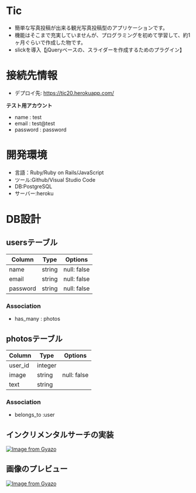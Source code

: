 # Tic
- 簡単な写真投稿が出来る観光写真投稿型のアプリケーションです。
- 機能はそこまで充実していませんが、プログラミングを初めて学習して、約1ヶ月ぐらいで作成した物です。
- slickを導入【jQueryベースの、スライダーを作成するためのプラグイン】

# 接続先情報
- デプロイ先: https://tic20.herokuapp.com/

**テスト用アカウント**
- name : test 
- email : test@test
- password : password

# 開発環境　
- 言語：Ruby/Ruby on Rails/JavaScript
- ツール:Github/Visual Studio Code
- DB:PostgreSQL
- サーバー:heroku

# DB設計

## usersテーブル
|Column|Type|Options|
|------|----|-------|
|name|string|null: false | 
|email|string|null: false|
|password|string|null: false|

### Association
- has_many : photos

## photosテーブル
|Column|Type|Options|
|------|----|-------|
|user_id|integer||
|image|string|null: false|
|text|string||

### Association
- belongs_to :user

## インクリメンタルサーチの実装
[![Image from Gyazo](https://i.gyazo.com/02b0ad0bdde1abf2907406ca734d351b.gif)](https://gyazo.com/02b0ad0bdde1abf2907406ca734d351b)

## 画像のプレビュー
[![Image from Gyazo](https://i.gyazo.com/a398e792e78e4598ad66eb711db2d659.gif)](https://gyazo.com/a398e792e78e4598ad66eb711db2d659)
